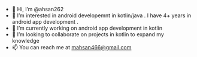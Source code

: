 - 👋 Hi, I’m @ahsan262
- 👀 I’m interested in android developemnt in kotlin/java . I have 4+ years in android app development .
- 🌱 I’m currently working on android app development in kotlin
- 💞️ I’m looking to collaborate on projects in kotlin to expand my knowledge 
- 📫 You can reach me at mahsan466@gmail.com

<!---
ahsan262/ahsan262 is a ✨ special ✨ repository because its `README.md` (this file) appears on your GitHub profile.
You can click the Preview link to take a look at your changes.
--->
